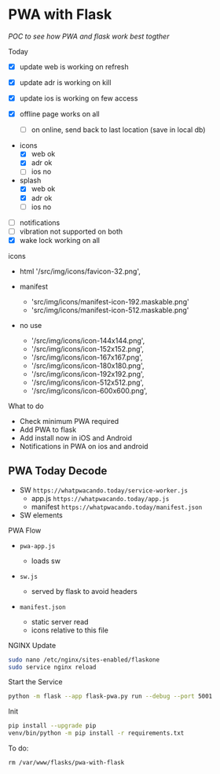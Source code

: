 # PWA with Flask

_POC to see how PWA and flask work best togther_


Today

- [x] update web is working on refresh
- [x] update adr is working on kill
- [x] update ios is working on few access

- [x] offline page works on all
  - [ ] on online, send back to last location (save in local db)

- icons
  - [x] web ok
  - [x] adr ok
  - [ ] ios no

- splash
  - [x] web ok
  - [x] adr ok
  - [ ] ios no

- [ ] notifications
- [ ] vibration not supported on both
- [x] wake lock working on all

icons

- html '/src/img/icons/favicon-32.png',

- manifest
  - 'src/img/icons/manifest-icon-192.maskable.png'
  - 'src/img/icons/manifest-icon-512.maskable.png'

- no use
  - '/src/img/icons/icon-144x144.png',
  - '/src/img/icons/icon-152x152.png',
  - '/src/img/icons/icon-167x167.png',
  - '/src/img/icons/icon-180x180.png',
  - '/src/img/icons/icon-192x192.png',
  - '/src/img/icons/icon-512x512.png',
  - '/src/img/icons/icon-600x600.png',


What to do

- Check minimum PWA required
- Add PWA to flask
- Add install now in iOS and Android
- Notifications in PWA on ios and android

## PWA Today Decode

- SW `https://whatpwacando.today/service-worker.js`
  - app.js `https://whatpwacando.today/app.js`
  - manifest `https://whatpwacando.today/manifest.json`
- SW elements

PWA Flow

- `pwa-app.js`
  - loads sw

- `sw.js`
  - served by flask to avoid headers
- `manifest.json`
  - static server read
  - icons relative to this file

NGINX Update

```sh
sudo nano /etc/nginx/sites-enabled/flaskone
sudo service nginx reload
```

Start the Service

```sh
python -m flask --app flask-pwa.py run --debug --port 5001
```

Init

```sh
pip install --upgrade pip
venv/bin/python -m pip install -r requirements.txt
```

To do:

`rm /var/www/flasks/pwa-with-flask`
